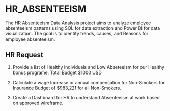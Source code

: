 # HR_ABSENTEEISM

The HR Absenteeism Data Analysis project aims to analyze employee absenteeism patterns using SQL for data extraction and Power BI for data visualization. The goal is to identify trends, causes, and Reasons for employee absenteeism.


## HR Request
1. Provide a list of Healthy Individuals and Low Abseteeism for our Healthy bonus programe.
Total Budget $1000 USD

2. Calculate a wage Increase or annual compensation for Non-Smokers for 
Insurance Budget of $983,221 for all Non-Smokers.

3. Create a Dashboard for HR to understand Absenteeism at work based on approved wireframe.

